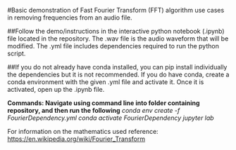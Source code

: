 #Basic demonstration of Fast Fourier Transform (FFT) algorithm use cases in removing frequencies from an audio file.

##Follow the demo/instructions in the interactive python notebook (.ipynb) file located in the repository. The .wav file is the audio waveform that will be modified. The .yml file includes dependencies required to run the python script. 

##If you do not already have conda installed, you can pip install individually the dependencies but it is not recommended. If you do have conda, create a conda environment with the given .yml file and activate it. Once it is activated, open up the .ipynb file.

**Commands: Navigate using command line into folder containing repository, and then run the following**
*conda env create -f FourierDependency.yml*
*conda activate FourierDependency*
*jupyter lab*

For information on the mathematics used reference:
https://en.wikipedia.org/wiki/Fourier_Transform
